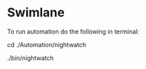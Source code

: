 # Swimlane

To run automation do the following in terminal:

cd ./Automation/nightwatch

./bin/nightwatch
